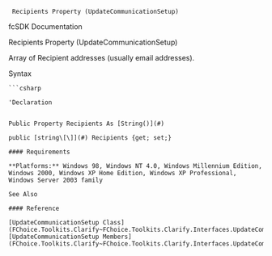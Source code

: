 ﻿     Recipients Property (UpdateCommunicationSetup)                                                   

fcSDK Documentation

Recipients Property (UpdateCommunicationSetup)

Array of Recipient addresses (usually email addresses).

Syntax

```vbnet
```csharp

'Declaration
 

Public Property Recipients As [String()](#)

public [string\[\]](#) Recipients {get; set;}

#### Requirements

**Platforms:** Windows 98, Windows NT 4.0, Windows Millennium Edition, Windows 2000, Windows XP Home Edition, Windows XP Professional, Windows Server 2003 family

See Also

#### Reference

[UpdateCommunicationSetup Class](FChoice.Toolkits.Clarify~FChoice.Toolkits.Clarify.Interfaces.UpdateCommunicationSetup.md)  
[UpdateCommunicationSetup Members](FChoice.Toolkits.Clarify~FChoice.Toolkits.Clarify.Interfaces.UpdateCommunicationSetup_members.md)